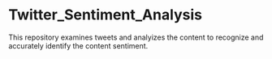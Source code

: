 # Twitter_Sentiment_Analysis
This repository examines tweets and analyizes the content to recognize and accurately identify the content sentiment.
